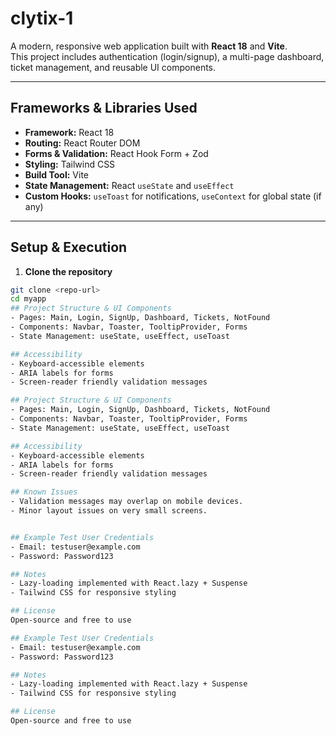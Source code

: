 # clytix-1


A modern, responsive web application built with **React 18** and **Vite**.  
This project includes authentication (login/signup), a multi-page dashboard, ticket management, and reusable UI components.  

---

## Frameworks & Libraries Used

- **Framework:** React 18  
- **Routing:** React Router DOM  
- **Forms & Validation:** React Hook Form + Zod  
- **Styling:** Tailwind CSS  
- **Build Tool:** Vite  
- **State Management:** React `useState` and `useEffect`  
- **Custom Hooks:** `useToast` for notifications, `useContext` for global state (if any)  

---

## Setup & Execution

1. **Clone the repository**  
```bash
git clone <repo-url>
cd myapp
## Project Structure & UI Components
- Pages: Main, Login, SignUp, Dashboard, Tickets, NotFound
- Components: Navbar, Toaster, TooltipProvider, Forms
- State Management: useState, useEffect, useToast

## Accessibility
- Keyboard-accessible elements
- ARIA labels for forms
- Screen-reader friendly validation messages

## Project Structure & UI Components
- Pages: Main, Login, SignUp, Dashboard, Tickets, NotFound
- Components: Navbar, Toaster, TooltipProvider, Forms
- State Management: useState, useEffect, useToast

## Accessibility
- Keyboard-accessible elements
- ARIA labels for forms
- Screen-reader friendly validation messages

## Known Issues
- Validation messages may overlap on mobile devices.
- Minor layout issues on very small screens.


## Example Test User Credentials
- Email: testuser@example.com
- Password: Password123

## Notes
- Lazy-loading implemented with React.lazy + Suspense
- Tailwind CSS for responsive styling

## License
Open-source and free to use

## Example Test User Credentials
- Email: testuser@example.com
- Password: Password123

## Notes
- Lazy-loading implemented with React.lazy + Suspense
- Tailwind CSS for responsive styling

## License
Open-source and free to use
